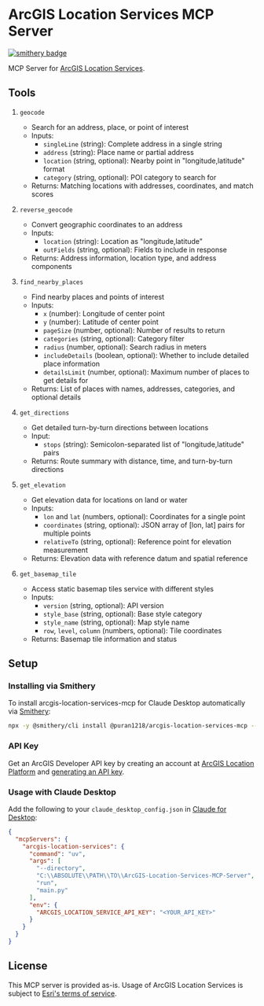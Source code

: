# ArcGIS Location Services MCP Server

[![smithery badge](https://smithery.ai/badge/@puran1218/arcgis-location-services-mcp)](https://smithery.ai/server/@puran1218/arcgis-location-services-mcp)

MCP Server for [ArcGIS Location Services](https://developers.arcgis.com/rest/location-based-services/).

## Tools

1. `geocode`
   - Search for an address, place, or point of interest
   - Inputs:
     - `singleLine` (string): Complete address in a single string
     - `address` (string): Place name or partial address
     - `location` (string, optional): Nearby point in "longitude,latitude" format
     - `category` (string, optional): POI category to search for
   - Returns: Matching locations with addresses, coordinates, and match scores

2. `reverse_geocode`
   - Convert geographic coordinates to an address
   - Inputs:
     - `location` (string): Location as "longitude,latitude"
     - `outFields` (string, optional): Fields to include in response
   - Returns: Address information, location type, and address components

3. `find_nearby_places`
   - Find nearby places and points of interest
   - Inputs:
     - `x` (number): Longitude of center point
     - `y` (number): Latitude of center point
     - `pageSize` (number, optional): Number of results to return
     - `categories` (string, optional): Category filter
     - `radius` (number, optional): Search radius in meters
     - `includeDetails` (boolean, optional): Whether to include detailed place information
     - `detailsLimit` (number, optional): Maximum number of places to get details for
   - Returns: List of places with names, addresses, categories, and optional details

4. `get_directions`
   - Get detailed turn-by-turn directions between locations
   - Input:
     - `stops` (string): Semicolon-separated list of "longitude,latitude" pairs
   - Returns: Route summary with distance, time, and turn-by-turn directions

5. `get_elevation`
   - Get elevation data for locations on land or water
   - Inputs:
     - `lon` and `lat` (numbers, optional): Coordinates for a single point
     - `coordinates` (string, optional): JSON array of [lon, lat] pairs for multiple points
     - `relativeTo` (string, optional): Reference point for elevation measurement
   - Returns: Elevation data with reference datum and spatial reference

6. `get_basemap_tile`
   - Access static basemap tiles service with different styles
   - Inputs:
     - `version` (string, optional): API version
     - `style_base` (string, optional): Base style category
     - `style_name` (string, optional): Map style name
     - `row`, `level`, `column` (numbers, optional): Tile coordinates
   - Returns: Basemap tile information and status

## Setup

### Installing via Smithery

To install arcgis-location-services-mcp for Claude Desktop automatically via [Smithery](https://smithery.ai/server/@puran1218/arcgis-location-services-mcp):

```bash
npx -y @smithery/cli install @puran1218/arcgis-location-services-mcp --client claude
```

### API Key
Get an ArcGIS Developer API key by creating an account at [ArcGIS Location Platform](https://location.arcgis.com/) and [generating an API key](https://developers.arcgis.com/documentation/security-and-authentication/api-key-authentication/tutorials/create-an-api-key/).

### Usage with Claude Desktop

Add the following to your `claude_desktop_config.json` in [Claude for Desktop](https://modelcontextprotocol.io/quickstart/user):

```json
{
  "mcpServers": {
    "arcgis-location-services": {
      "command": "uv",
      "args": [
        "--directory",
        "C:\\ABSOLUTE\\PATH\\TO\\ArcGIS-Location-Services-MCP-Server",
        "run",
        "main.py"
      ],
      "env": {
        "ARCGIS_LOCATION_SERVICE_API_KEY": "<YOUR_API_KEY>"
      }
    }
  }
}
```

## License

This MCP server is provided as-is. Usage of ArcGIS Location Services is subject to [Esri's terms of service](https://developers.arcgis.com/rest/places/#terms-of-use).
